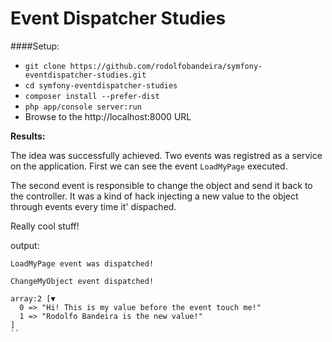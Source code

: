 Event Dispatcher Studies
==============

####Setup:
- `git clone https://github.com/rodolfobandeira/symfony-eventdispatcher-studies.git`
- `cd symfony-eventdispatcher-studies`
- `composer install --prefer-dist`
- `php app/console server:run`
- Browse to the http://localhost:8000 URL


**Results:**

The idea was successfully achieved. Two events was registred as a service on the application. 
First we can see the event `LoadMyPage` executed.

The second event is responsible to change the object and send it back to the controller. It was a 
kind of hack injecting a new value to the object through events every time it' dispached. 

Really cool stuff!


output:

```
LoadMyPage event was dispatched!

ChangeMyObject event dispatched!

array:2 [▼
  0 => "Hi! This is my value before the event touch me!"
  1 => "Rodolfo Bandeira is the new value!"
]
``
